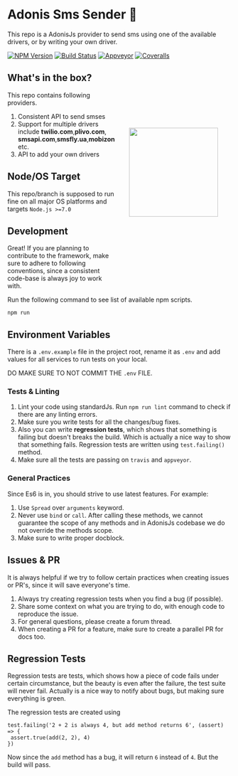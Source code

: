 # Adonis Sms Sender 📩

This repo is a AdonisJs provider to send sms using one of the available drivers, or by writing your own driver.


[![NPM Version][npm-image]][npm-url]
[![Build Status][travis-image]][travis-url]
[![Appveyor][appveyor-image]][appveyor-url]
[![Coveralls][coveralls-image]][coveralls-url]

<img src="http://res.cloudinary.com/adonisjs/image/upload/q_100/v1497112678/adonis-purple_pzkmzt.svg" width="200px" align="right" hspace="30px" vspace="140px">

## What's in the box?

This repo contains following providers.

1. Consistent API to send smses
2. Support for multiple drivers include **twilio.com**,**plivo.com**, **smsapi.com**,**smsfly.ua**,**mobizon** etc.
3. API to add your own drivers

## Node/OS Target

This repo/branch is supposed to run fine on all major OS platforms and targets `Node.js >=7.0`

## Development

Great! If you are planning to contribute to the framework, make sure to adhere to following conventions, since a consistent code-base is always joy to work with.

Run the following command to see list of available npm scripts.

```
npm run
```

## Environment Variables

There is a `.env.example` file in the project root, rename it as `.env` and add values for all services to run tests on your local. 

DO MAKE SURE TO NOT COMMIT THE `.env` FILE.

### Tests & Linting

1. Lint your code using standardJs. Run `npm run lint` command to check if there are any linting errors.
2. Make sure you write tests for all the changes/bug fixes.
3. Also you can write **regression tests**, which shows that something is failing but doesn't breaks the build. Which is actually a nice way to show that something fails. Regression tests are written using `test.failing()` method.
4. Make sure all the tests are passing on `travis` and `appveyor`.

### General Practices

Since Es6 is in, you should strive to use latest features. For example:

1. Use `Spread` over `arguments` keyword.
2. Never use `bind` or `call`. After calling these methods, we cannot guarantee the scope of any methods and in AdonisJs codebase we do not override the methods scope.
3. Make sure to write proper docblock.

## Issues & PR

It is always helpful if we try to follow certain practices when creating issues or PR's, since it will save everyone's time.

1. Always try creating regression tests when you find a bug (if possible).
2. Share some context on what you are trying to do, with enough code to reproduce the issue.
3. For general questions, please create a forum thread.
4. When creating a PR for a feature, make sure to create a parallel PR for docs too.


## Regression Tests

Regression tests are tests, which shows how a piece of code fails under certain circumstance, but the beauty is even after the failure, the test suite will never fail. Actually is a nice way to notify about bugs, but making sure everything is green.

The regression tests are created using

```
test.failing('2 + 2 is always 4, but add method returns 6', (assert) => {
 assert.true(add(2, 2), 4)
})
```

Now since the `add` method has a bug, it will return `6` instead of `4`. But the build will pass.

[appveyor-image]: https://img.shields.io/appveyor/ci/yariksav/adonis-smser/master.svg?style=flat-square

[appveyor-url]: https://ci.appveyor.com/project/yariksav/adonis-smser

[npm-image]: https://img.shields.io/npm/v/yariksav/adonis-smser.svg?style=flat-square
[npm-url]: https://npmjs.org/package/yariksav/adonis-smser

[travis-image]: https://img.shields.io/travis/yariksav/adonis-smser/master.svg?style=flat-square
[travis-url]: https://travis-ci.org/yariksav/adonis-smser

[coveralls-image]: https://img.shields.io/coveralls/yariksav/adonis-smser/develop.svg?style=flat-square

[coveralls-url]: https://coveralls.io/github/yariksav/adonis-smser
